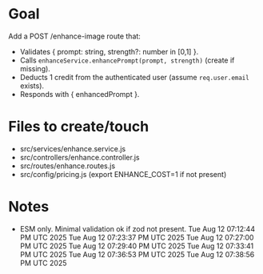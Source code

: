 # Goal
Add a POST /enhance-image route that:
- Validates { prompt: string, strength?: number in [0,1] }.
- Calls `enhanceService.enhancePrompt(prompt, strength)` (create if missing).
- Deducts 1 credit from the authenticated user (assume `req.user.email` exists).
- Responds with { enhancedPrompt }.

# Files to create/touch
- src/services/enhance.service.js
- src/controllers/enhance.controller.js
- src/routes/enhance.routes.js
- src/config/pricing.js (export ENHANCE_COST=1 if not present)

# Notes
- ESM only. Minimal validation ok if zod not present.
Tue Aug 12 07:12:44 PM UTC 2025
Tue Aug 12 07:23:37 PM UTC 2025
Tue Aug 12 07:27:00 PM UTC 2025
Tue Aug 12 07:29:40 PM UTC 2025
Tue Aug 12 07:33:41 PM UTC 2025
Tue Aug 12 07:36:53 PM UTC 2025
Tue Aug 12 07:38:56 PM UTC 2025
